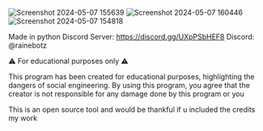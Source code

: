 
![Screenshot 2024-05-07 155639](https://github.com/Rainebott/Rainebotz-Discord-Nuker/assets/167005580/71bbdff5-7763-4af8-9e1d-bde34f94a4b0)
![Screenshot 2024-05-07 160446](https://github.com/Rainebott/Rainebotz-Discord-Nuker/assets/167005580/bf7e42df-e7dc-4e64-85f1-e601fd2be0e7)
![Screenshot 2024-05-07 154818](https://github.com/Rainebott/Rainebotz-Discord-Nuker/assets/167005580/3f208ea8-9f59-4060-af7c-15cc92719dc8)

Made in python
Discord Server: https://discord.gg/UXpPSbHEF8
Discord: @rainebotz

⚠️ For educational purposes only ⚠️

This program has been created for educational purposes, highlighting the dangers of social engineering.
By using this program, you agree that the creator is not responsible for any damage done by this program or you

This is an open source tool and would be thankful if u included the credits my work 
